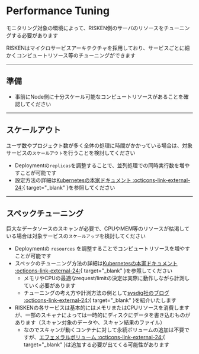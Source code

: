 # Performance Tuning

モニタリング対象の環境によって、RISKEN側のサーバのリソースをチューニングする必要があります

RISKENはマイクロサービスアーキテクチャを採用しており、サービスごとに細かくコンピュートリソース等のチューニングができます

---

## 準備

- 事前にNode側に十分スケール可能なコンピュートリソースがあることを確認してください

---

## スケールアウト

ユーザ数やプロジェクト数が多く全体の処理に時間がかかっている場合は、対象サービスの`スケールアウト`を行うことを検討してください

- Deploymentの`replicas`を調整することで、並列処理での同時実行数を増やすことが可能です
- 設定方法の詳細は[Kubernetesの本家ドキュメント :octicons-link-external-24:](https://kubernetes.io/docs/concepts/workloads/controllers/replicaset/){ target="_blank" }を参照してください

---

## スペックチューニング

巨大なデータソースのスキャンが必要で、CPUやMEM等のリソースが枯渇している場合は対象サービスの`スケールアップ`を検討してください

- Deploymentの `resources` を調整することでコンピュートリソースを増やすことが可能です
- スペックのチューニング方法の詳細は[Kubernetesの本家ドキュメント :octicons-link-external-24:](https://kubernetes.io/docs/tasks/configure-pod-container/assign-memory-resource/){ target="_blank" }を参照してください
    - メモリやCPUの最適なrequest/limitの決定は実際に動作しながら計測していく必要があります
    - チューニングの考え方や計測方法の例として[sysdig社のブログ  :octicons-link-external-24:](https://sysdig.jp/blog/kubernetes-resource-limits/){ target="_blank" }を紹介いたします
- RISKENの各サービスは基本的にはメモリまたはCPUリソースを消費しますが、一部のスキャナによっては一時的にディスクにデータを書き込むものがあります（スキャン対象のデータや、スキャン結果のファイル）
    - なのでスキャンが動くコンテナに対して永続ボリュームの追加は不要ですが、[エフェメラルボリューム :octicons-link-external-24:](https://kubernetes.io/docs/concepts/storage/ephemeral-volumes/){ target="_blank" }は追加する必要が出てくる可能性があります

